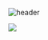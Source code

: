 ![header](https://capsule-render.vercel.app/api?type=waving&text=Unity3D%20Developer&fontAlign=78&fontAlignY=30&fontSize=40&color=auto)


![](https://komarev.com/ghpvc/?username=ka3u6y6a&color=lightgrey&style=flat)

<!--
**Ka3u6y6a/ka3u6y6a** is a ✨ _special_ ✨ repository because its `README.md` (this file) appears on your GitHub profile.

Here are some ideas to get you started:

- 🔭 I’m currently working on ...
- 🌱 I’m currently learning ...
- 👯 I’m looking to collaborate on ...
- 🤔 I’m looking for help with ...
- 💬 Ask me about ...
- 📫 How to reach me: ...
- 😄 Pronouns: ...
- ⚡ Fun fact: ...
-->
